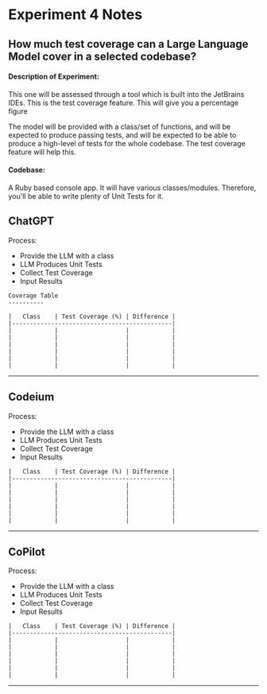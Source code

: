 # Experiment 4 Notes
## How much test coverage can a Large Language Model cover in a selected codebase?

#### Description of Experiment:
This one will be assessed through a tool which is built into the JetBrains IDEs. This is the test coverage feature. This will give you a percentage figure

The model will be provided with a class/set of functions, and will be expected to produce passing tests, and will be expected to be able to produce a high-level of tests for the whole codebase. The test coverage feature will help this. 

#### Codebase:  
A Ruby based console app. It will have various classes/modules. Therefore, you'll be able to write plenty of Unit Tests for it. 

## ChatGPT
Process:
* Provide the LLM with a class
* LLM Produces Unit Tests
* Collect Test Coverage
* Input Results
```
Coverage Table
----------

|   Class    | Test Coverage (%) | Difference |
|---------------------------------------------|
|            |                   |            |               
|            |                   |            |                
|            |                   |            |
|            |                   |            |
|            |                   |            |
|            |                   |            |
```
***
## Codeium
Process:
* Provide the LLM with a class
* LLM Produces Unit Tests
* Collect Test Coverage
* Input Results
```
|   Class    | Test Coverage (%) | Difference |
|---------------------------------------------|
|            |                   |            |               
|            |                   |            |                
|            |                   |            |
|            |                   |            |
|            |                   |            |
|            |                   |            |
```
***
## CoPilot
Process:
* Provide the LLM with a class
* LLM Produces Unit Tests
* Collect Test Coverage
* Input Results
```
|   Class    | Test Coverage (%) | Difference |
|---------------------------------------------|
|            |                   |            |               
|            |                   |            |                
|            |                   |            |
|            |                   |            |
|            |                   |            |
|            |                   |            |
```
***